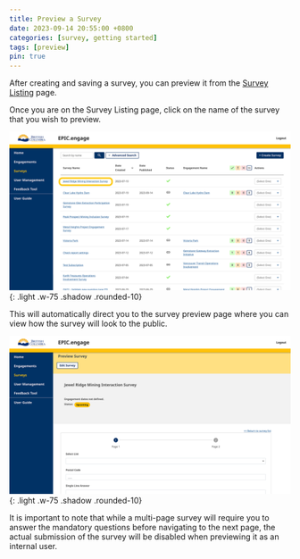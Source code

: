 ```yaml
---
title: Preview a Survey
date: 2023-09-14 20:55:00 +0800
categories: [survey, getting started] 
tags: [preview] 
pin: true
---
```

After creating and saving a survey, you can preview it from the [Survey Listing](/met-guide/posts/survey-listing/) page.  

Once you are on the Survey Listing page, click on the name of the survey that you wish to preview. 

![Survey listing](/assets/UserGuideImages/Images/preview-survey/preview-survey-image-of-survey-listing-page-with-a-name-circled.png){: .light .w-75 .shadow .rounded-10}  

This will automatically direct you to the survey preview page where you can view how the survey will look to the public.

![Survey preview](/assets/UserGuideImages/Images/preview-survey/preview-survey-image-of-survey-preview-page.png){: .light .w-75 .shadow .rounded-10}  

It is important to note that while a multi-page survey will require you to answer the mandatory questions before navigating to the next page, the actual submission of the survey will be disabled when previewing it as an internal user.  
